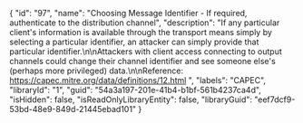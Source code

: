 {
  "id": "97",
  "name": "Choosing Message Identifier - If required, authenticate to the distribution channel",
  "description": "If any particular client's information is available through the transport means simply by selecting a particular identifier, an attacker can simply provide that particular identifier.\n\nAttackers with client access connecting to output channels could change their channel identifier and see someone else's (perhaps more privileged) data.\n\nReference: https://capec.mitre.org/data/definitions/12.html ",
  "labels": "CAPEC",
  "libraryId": "1",
  "guid": "54a3a197-201e-41b4-b1bf-561b4237ca4d",
  "isHidden": false,
  "isReadOnlyLibraryEntity": false,
  "libraryGuid": "eef7dcf9-53bd-48e9-849d-21445ebad101"
}